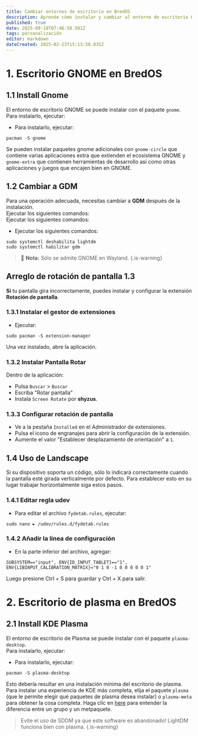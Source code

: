 ```yaml
---
title: Cambiar entornos de escritorio en BredOS
description: Aprende cómo instalar y cambiar al entorno de escritorio GNOME en BredOS
published: true
date: 2025-09-18T07:46:58.501Z
tags: personalización
editor: markdown
dateCreated: 2025-02-23T15:13:50.035Z
---
```


# 1. Escritorio GNOME en BredOS

## 1.1 Install Gnome

El entorno de escritorio GNOME se puede instalar con el paquete `gnome`.\
Para instalarlo, ejecutar:

- Para instalarlo, ejecutar:

```
pacman -S gnome
```

Se pueden instalar paquetes gnome adicionales con `gnome-circle` que contiene varias aplicaciones extra que extienden el ecosistema GNOME y `gnome-extra` que contienen herramientas de desarrollo así como otras aplicaciones y juegos que encajen bien en GNOME.

## 1.2 Cambiar a GDM

Para una operación adecuada, necesitas cambiar a **GDM** después de la instalación.\
Ejecutar los siguientes comandos:\
Ejecutar los siguientes comandos:

- Ejecutar los siguientes comandos:

```
sudo systemctl deshabilita lightdm
sudo systemctl habilitar gdm
```

> 📝 **Nota:** Sólo se admite GNOME en Wayland.
> {.is-warning}

## Arreglo de rotación de pantalla 1.3

**Si** tu pantalla gira incorrectamente, puedes instalar y configurar la extensión **Rotación de pantalla**.

### 1.3.1 Instalar el gestor de extensiones

- Ejecutar:

```
sudo pacman -S extension-manager
```

Una vez instalado, abre la aplicación.

### 1.3.2 Instalar Pantalla Rotar

Dentro de la aplicación:

- Pulsa `Buscar` > `Buscar`
- Escriba "Rotar pantalla"
- Instala `Screen Rotate` por **shyzus**.

### 1.3.3 Configurar rotación de pantalla

- Ve a la pestaña `Installed` en el Administrador de extensiones.
- Pulsa el icono de engranajes para abrir la configuración de la extensión.
- Aumente el valor "Establecer desplazamiento de orientación" a `1`.

## 1.4 Uso de Landscape

Si su dispositivo soporta un código, sólo lo indicará correctamente cuando la pantalla esté girada verticalmente por defecto.
Para establecer esto en su lugar trabajar horizontalmente siga estos pasos.

### 1.4.1 Editar regla udev

- Para editar el archivo `fydetab.rules`, ejecutar:

```
sudo nano ► /udev/rules.d/fydetab.rules
```

### 1.4.2 Añadir la línea de configuración

- En la parte inferior del archivo, agregar:

```
SUBSYSTEM=="input", ENV{ID_INPUT_TABLET}=="1", ENV{LIBINPUT_CALIBRATION_MATRIX}="0 1 0 -1 0 0 0 0 0 1"
```

Luego presione Ctrl + S para guardar y Ctrl + X para salir.

# 2. Escritorio de plasma en BredOS

## 2.1 Install KDE Plasma

El entorno de escritorio de Plasma se puede instalar con el paquete `plasma-desktop`.\
Para instalarlo, ejecutar:

- Para instalarlo, ejecutar:

```
pacman -S plasma-desktop
```

Esto debería resultar en una instalación mínima del escritorio de plasma. Para instalar una experiencia de KDE más completa, elija el paquete `plasma` (que le permite elegir qué paquetes de plasma desea instalar) o `plasma-meta` para obtener la cosa completa.
Haga clic en [here](https://wiki.archlinux.org/title/Meta_package_and_package_group) para entender la diferencia entre un grupo y un metpaquete.

> Evite el uso de SDDM ya que este software es abandonado! LightDM funciona bien con plasma.
> {.is-warning}
